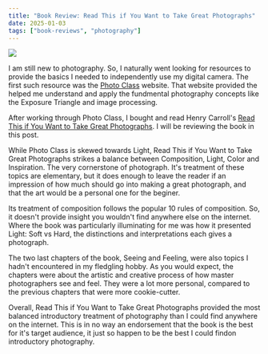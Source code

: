 ```yaml
---
title: "Book Review: Read This if You Want to Take Great Photographs"
date: 2025-01-03
tags: ["book-reviews", "photography"]
---
```


![](https://i.imgur.com/beDpqXZ.jpg)

I am still new to photography. So, I naturally went looking for resources to provide the basics I needed to independently use my digital camera. The first such resource was the [Photo Class](http://www.r-photoclass.com/) website. That website provided the helped me understand and apply the fundmental photography concepts like the Exposure Triangle and image processing.

After working through Photo Class, I bought and read Henry Carroll's [Read This if You Want to Take Great Photographs](https://amzn.eu/d/88I2Rxw). I will be reviewing the book in this post.

While Photo Class is skewed towards Light, Read This if You Want to Take Great Photographs strikes a balance between Composition, Light, Color and Inspiration. The very cornerstone of photograph. It's treatment of these topics are elementary, but it does enough to leave the reader if an impression of how much should go into making a great photograph, and that the art would be a personal one for the beginer.

Its treatment of composition follows the popular 10 rules of composition. So, it doesn't provide insight you wouldn't find anywhere else on the internet. Where the book was particularly illuminating for me was how it presented Light: Soft vs Hard, the distinctions and interpretations each gives a photograph.

The two last chapters of the book, Seeing and Feeling, were also topics I hadn't encountered in my fledgling hobby. As you would expect, the chapters were about the artistic and creative process of how master photographers see and feel. They were a lot more personal, compared to the previous chapters that were more cookie-cutter.

Overall, Read This if You Want to Take Great Photographs provided the most balanced introductory treatment of photography than I could find anywhere on the internet. This is in no way an endorsement that the book is the best for it's target audience, it just so happen to be the best I could findon introductory photography.
